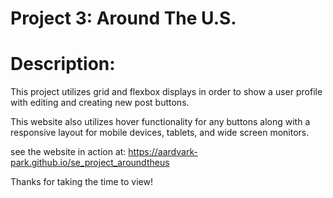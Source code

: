 # Project 3: Around The U.S.

# Description:

This project utilizes grid and flexbox displays in order to show a user profile with editing and creating new post buttons.

This website also utilizes hover functionality for any buttons along with a responsive layout for mobile devices, tablets, and wide screen monitors.

see the website in action at:
https://aardvark-park.github.io/se_project_aroundtheus

Thanks for taking the time to view!
